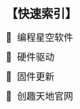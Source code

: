 # 【快速索引】

<a href="https://cfunworld.com/#/product?id=0" class="index" target="_blank">🔎&nbsp; 编程星空软件</a>

<a href="https://dict.cfunworld.com/download/driver/%E5%88%9B%E8%B6%A3%E6%98%9F%E7%9B%92%E9%A9%B1%E5%8A%A8.html" class="index" target="_blank">🔎&nbsp;  硬件驱动</a>

<a href="https://dict.cfunworld.com/download/firmware/%E5%88%9B%E8%B6%A3%E6%98%9F%E7%9B%92%E5%9B%BA%E4%BB%B6.html" class="index" target="_blank">🔎&nbsp;  固件更新</a>

<a href="https://cfunworld.com" style="font-size: 22px;text-decoration: none" target="_blank">🔎&nbsp;  创趣天地官网</a>

<!-- <a href="https://www.bilibili.com/video/BV1YdX6YGEBK/?spm_id_from=333.1387.collection.video_card.click&vd_source=d34a80bae9d64a0c5a0716bd47877802" class="index" target="_blank">💡&nbsp; 快速上手 —— 点亮板载灯</a> -->

<!-- <a href="" class="index" target="_blank">📦️&nbsp;  课件资料合集（正在更新）</a> -->


<style lang="scss">
.index {
  font-size: 22px;
  text-decoration: none !important;
}
</style>